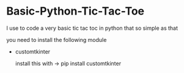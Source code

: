 # Basic-Python-Tic-Tac-Toe
I use to code a very basic tic tac toc in python that so simple as that

you need to install the following module 

- customtkinter

  install this with -> pip install customtkinter
